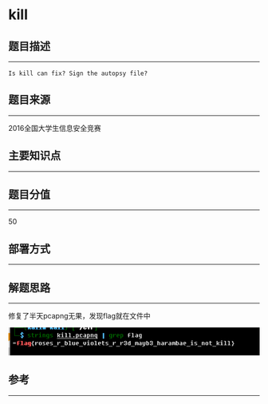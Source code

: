 # kill

## 题目描述
---
```
Is kill can fix? Sign the autopsy file?
```

## 题目来源
---
2016全国大学生信息安全竞赛

## 主要知识点
---


## 题目分值
---
50

## 部署方式
---


## 解题思路
---

修复了半天pcapng无果，发现flag就在文件中

![](images/ctf-2021-06-07-09-36-16.png)

## 参考
---
